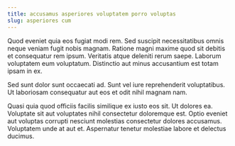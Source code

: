 ```yaml
---
title: accusamus asperiores voluptatem porro voluptas
slug: asperiores cum
---
```


Quod eveniet quia eos fugiat modi rem. Sed suscipit necessitatibus omnis neque veniam fugit nobis magnam. Ratione magni maxime quod sit debitis et consequatur rem ipsum. Veritatis atque deleniti rerum saepe. Laborum voluptatem eum voluptatum. Distinctio aut minus accusantium est totam ipsam in ex.

Sed sunt dolor sunt occaecati ad. Sunt vel iure reprehenderit voluptatibus. Ut laboriosam consequatur aut eos et odit nihil magnam nam.

Quasi quia quod officiis facilis similique ex iusto eos sit. Ut dolores ea. Voluptate sit aut voluptates nihil consectetur doloremque est. Optio eveniet aut voluptas corrupti nesciunt molestias consectetur dolores accusamus. Voluptatem unde at aut et. Aspernatur tenetur molestiae labore et delectus ducimus.
